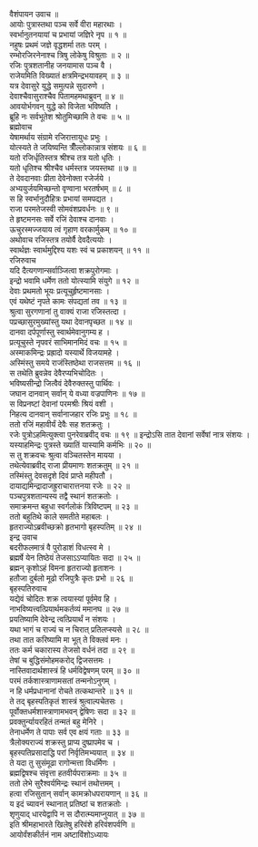 वैशंपायन उवाच ॥  
आयोः पुत्रास्तथा पञ्च सर्वे वीरा महारथाः ।  
स्वर्भानुतनयायां च प्रभायां जज्ञिरे नृप ॥ १ ॥  
नहुषः प्रथमं जज्ञे वृद्धशर्मा ततः परम् ।  
रम्भोरजिरनेनाश्च त्रिषु लोकेषु विश्रुताः ॥ २ ॥  
रजिः पुत्रशतानीह जनयामास पञ्च वै ।  
राजेयमिति विख्यातं क्षत्रमिन्द्रभयावहम् ॥ ३ ॥  
यत्र देवासुरे युद्धे समुत्पन्ने सुदारुणे ।  
देवाश्चैवासुराश्चैव पितामहमथाब्रुवन् ॥ ४ ॥  
आवयोर्भगवन् युद्धे को विजेता भविष्यति ।  
ब्रूहि नः सर्वभूतेश श्रोतुमिच्छामि ते वचः ॥ ५ ॥  
ब्रह्मोवाच  
येषामर्थाय संग्रामे रजिरात्तायुधः प्रभुः ।  
योत्स्यते ते जयिष्यन्ति त्रीँल्लोकान्नात्र संशयः ॥ ६ ॥  
यतो रजिर्धृतिस्तत्र श्रीश्च तत्र यतो धृतिः ।  
यतो धृतिश्च श्रीश्चैव धर्मस्तत्र जयस्तथा ॥ ७ ॥  
ते देवदानवाः प्रीता देवेनोक्ता रजेर्जये ।  
अभ्ययुर्जयमिच्छन्तो वृण्वाना भरतर्षभम् ॥ ८ ॥  
स हि स्वर्भानुदौहित्रः प्रभायां समपद्यत ।  
राजा परमतेजस्वी सोमवंशप्रवर्धनः ॥ ९ ॥  
ते हृष्टमनसः सर्वे रजिं देवाश्च दानवाः ।  
ऊचुरस्मज्जयाय त्वं गृहाण वरकार्मुकम् ॥ १० ॥  
अथोवाच रजिस्तत्र तयोर्वै देवदैत्ययोः ।  
स्वार्थज्ञः स्वार्थमुद्दिश्य यशः स्वं च प्रकाशयन् ॥ ११ ॥  
रजिरुवाच  
यदि दैत्यगणान्सर्वाञ्जित्वा शक्रपुरोगमाः ।  
इन्द्रो भवामि धर्मेण ततो योत्स्यामि संयुगे ॥ १२ ॥  
देवाः प्रथमतो भूयः प्रत्यूचुर्हृष्टमानसाः ।  
एवं यथेष्टं नृपते कामः संपद्यतां तव ॥ १३ ॥  
श्रुत्वा सुरगणानां तु वाक्यं राजा रजिस्तत्दा ।  
पप्रच्छासुरमुख्यांस्तु यथा देवानपृच्छत ॥ १४ ॥  
दानवा दर्पपूर्णास्तु स्वार्थमेवानुगम्य ह ।  
प्रत्यूचुस्ते नृपवरं साभिमानमिदं वचः ॥ १५ ॥  
अस्माकमिन्द्रः प्रह्रादो यस्यार्थे विजयामहे ।  
अस्मिंस्तु समये राजंस्तिष्ठेथा राजसत्तम ॥ १६ ॥  
स तथेति ब्रुवन्नेव देवैरप्यभिचोदितः ।  
भविष्यसीन्द्रो जित्वैवं देवैरुक्तस्तु पार्थिवः ।  
जघान दानवान् सर्वान् ये वध्या वज्रपाणिनः ॥ १७ ॥  
स विप्रनष्टां देवानां परमश्रीः श्रियं वशी ।  
निहत्य दानवान् सर्वानाजहार रजिः प्रभुः ॥ १८ ॥  
ततो रजिं महावीर्यं देवैः सह शतक्रतुः ।  
रजेः पुत्रोऽहमित्युक्त्वा पुनरेवाब्रवीद् वचः ॥ १९ ॥
इन्द्रोऽसि तात देवानां सर्वेषां नात्र संशयः ।  
यस्याहमिन्द्रः पुत्रस्ते ख्यातिं यास्यामि कर्मभिः ॥ २० ॥  
स तु शक्रवचः श्रुत्वा वञ्चितस्तेन मायया ।  
तथेत्येवाब्रवीद् राजा प्रीयमाणः शतक्रतुम् ॥ २१ ॥  
तस्मिंस्तु देवसदृशे दिवं प्राप्ते महीपतौ ।  
दायाद्यमिन्द्रादाजह्रुराचारात्तनया रजेः ॥ २२ ॥  
पञ्चपुत्रशतान्यस्य तद्वै स्थानं शतक्रतोः ।  
समाक्रमन्त बहुधा स्वर्गलोकं त्रिविष्टपम् ॥ २३ ॥  
ततो बहुतिथे काले समतीते महाबलः ।  
हृतराज्योऽब्रवीच्छक्रो हृतभागो बृहस्पतिम् ॥ २४ ॥  
इन्द्र उवाच  
बदरीफलमात्रं वै पुरोडाशं विधत्स्व मे ।  
ब्रह्मर्षे येन तिष्ठेयं तेजसाऽऽप्यायितः सदा ॥ २५ ॥  
ब्रह्मन् कृशोऽहं विमना हृतराज्यो हृताशनः ।  
हतौजा दुर्बलो मूढो रजिपुत्रैः कृतः प्रभो ॥ २६ ॥  
बृहस्पतिरुवाच  
यद्येवं चोदितः शक्र त्वयास्यां पूर्वमेव हि ।  
नाभविष्यत्त्वत्प्रियार्थमकर्तव्यं ममानघ ॥ २७ ॥  
प्रयतिष्यामि देवेन्द्र त्वत्प्रियार्थं न संशयः ।  
यथा भागं च राज्यं च न चिरात् प्रतिलप्स्यसे ॥ २८ ॥  
तथा तात करिष्यामि मा भूत् ते विक्लवं मनः ।  
ततः कर्म चकारास्य तेजसो वर्धनं तदा ॥ २९ ॥  
तेषां च बुद्धिसंमोहमकरोद् द्विजसत्तमः ।  
नास्तिवादार्थशास्त्रं हि धर्मविद्वेषणम् परम् ॥ ३० ॥  
परमं तर्कशास्त्राणामसतां तन्मनोऽनुगम् ।  
न हि धर्मप्रधानानां रोचते तत्कथान्तरे ॥ ३१ ॥  
ते तद् बृहस्पतिकृतं शास्त्रं श्रुत्वाल्पचेतसः ।  
पूर्वोक्तधर्मशास्त्राणामभवन् द्वेषिणः सदा ॥ ३२ ॥  
प्रवक्तुर्न्यायरहितं तन्मतं बहु मेनिरे ।  
तेनाधर्मेण ते पापाः सर्व एव क्षयं गताः ॥ ३३ ॥  
त्रैलोक्यराज्यं शक्रस्तु प्राप्य दुष्प्रापमेव च ।  
बृहस्पतिप्रसादाद्धि परां निर्वृतिमभ्ययात् ॥ ३४ ॥  
ते यदा तु सुसंमूढा रागोन्मत्ता विधर्मिणः ।  
ब्रह्मद्विषश्च संवृत्ता हतवीर्यपराक्रमाः ॥ ३५ ॥  
ततो लेभे सुरैश्वर्यमिन्द्रः स्थानं तथोत्तमम् ।  
हत्वा रजिसुतान् सर्वान् कामक्रोधपरायणान् ॥ ३६ ॥  
य इदं च्यावनं स्थानात् प्रतिष्ठां च शतक्रतोः ।  
शृणुयाद् धारयेद्वापि न स दौरात्म्यमाप्नुयात् ॥ ३७ ॥  
इति श्रीमहाभारते खिलेषु हरिवंशे हरिवंशपर्वणि ॥  
आयोर्वंशकीर्तनं नाम अष्टाविंशोऽध्यायः
